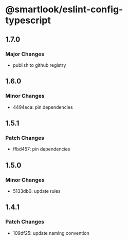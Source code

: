 # @smartlook/eslint-config-typescript

## 1.7.0

### Major Changes

- publish to github registry

## 1.6.0

### Minor Changes

- 4494eca: pin dependencies

## 1.5.1

### Patch Changes

- ffbd457: pin dependencies

## 1.5.0

### Minor Changes

- 5133db0: update rules

## 1.4.1

### Patch Changes

- 109df25: update naming convention
